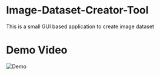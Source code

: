 # Image-Dataset-Creator-Tool
This is a small GUI based application to create image dataset


# Demo Video

![Demo](https://github.com/shivakant1999/Image-Dataset-Creator-Tool/blob/main/idct.gif)
